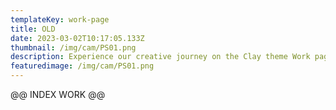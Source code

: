 ```yaml
---
templateKey: work-page
title: OLD
date: 2023-03-02T10:17:05.133Z
thumbnail: /img/cam/PS01.png
description: Experience our creative journey on the Clay theme Work page. Explore our portfolio and witness the artistry behind our projects.
featuredimage: /img/cam/PS01.png
---
```


@@ INDEX WORK @@
